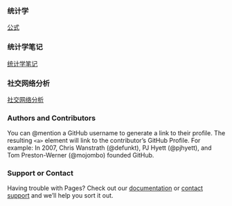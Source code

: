 ### 统计学
[公式](Experience/formula.html)

### 统计学笔记
[统计学笔记](s20x/Notebook.html)

### 社交网络分析
[社交网络分析](Data_Mining/SocialNetwork.html)


### Authors and Contributors
You can @mention a GitHub username to generate a link to their profile. The resulting `<a>` element will link to the contributor’s GitHub Profile. For example: In 2007, Chris Wanstrath (@defunkt), PJ Hyett (@pjhyett), and Tom Preston-Werner (@mojombo) founded GitHub.

### Support or Contact
Having trouble with Pages? Check out our [documentation](https://help.github.com/pages) or [contact support](https://github.com/contact) and we’ll help you sort it out.

